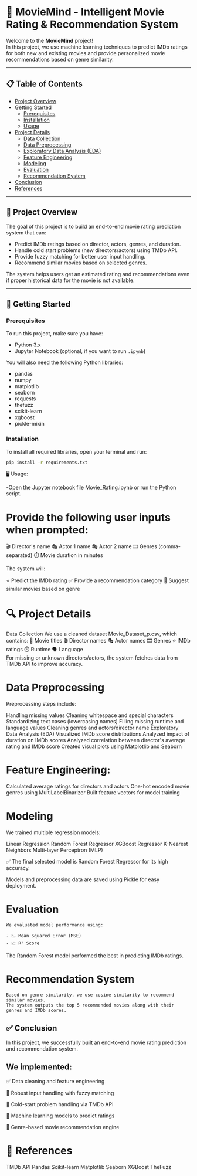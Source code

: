# 🎥 MovieMind - Intelligent Movie Rating & Recommendation System

Welcome to the **MovieMind** project!  
In this project, we use machine learning techniques to predict IMDb ratings for both new and existing movies and provide personalized movie recommendations based on genre similarity.

---

## 📋 Table of Contents

- [Project Overview](#project-overview)
- [Getting Started](#getting-started)
  - [Prerequisites](#prerequisites)
  - [Installation](#installation)
  - [Usage](#usage)
- [Project Details](#project-details)
  - [Data Collection](#data-collection)
  - [Data Preprocessing](#data-preprocessing)
  - [Exploratory Data Analysis (EDA)](#exploratory-data-analysis-eda)
  - [Feature Engineering](#feature-engineering)
  - [Modeling](#modeling)
  - [Evaluation](#evaluation)
  - [Recommendation System](#recommendation-system)
- [Conclusion](#conclusion)
- [References](#references)

---

## 📖 Project Overview

The goal of this project is to build an end-to-end movie rating prediction system that can:
- Predict IMDb ratings based on director, actors, genres, and duration.
- Handle cold start problems (new directors/actors) using TMDb API.
- Provide fuzzy matching for better user input handling.
- Recommend similar movies based on selected genres.

The system helps users get an estimated rating and recommendations even if proper historical data for the movie is not available.

---

## 🚀 Getting Started

### Prerequisites

To run this project, make sure you have:

- Python 3.x
- Jupyter Notebook (optional, if you want to run `.ipynb`)

You will also need the following Python libraries:

- pandas
- numpy
- matplotlib
- seaborn
- requests
- thefuzz
- scikit-learn
- xgboost
- pickle-mixin

### Installation

To install all required libraries, open your terminal and run:

```bash
pip install -r requirements.txt
```

🖥️ Usage: 

-Open the Jupyter notebook file Movie_Rating.ipynb or run the Python script.

# Provide the following user inputs when prompted:

  🎬 Director's name
  🎭 Actor 1 name
  🎭 Actor 2 name
  🎞️ Genres (comma-separated)
  ⏱️ Movie duration in minutes

The system will:

  ⭐ Predict the IMDb rating
  ✅ Provide a recommendation category
  🎯 Suggest similar movies based on genre

# 🔍 Project Details

  Data Collection
  We use a cleaned dataset Movie_Dataset_p.csv, which contains:
    🎥 Movie titles
    🎬 Director names
    🎭 Actor names
    🎞️ Genres
    ⭐ IMDb ratings
    ⏱️ Runtime
    🗣️ Language  
For missing or unknown directors/actors, the system fetches data from TMDb API to improve accuracy.

# Data Preprocessing

  Preprocessing steps include:
  
  Handling missing values
  Cleaning whitespace and special characters
  Standardizing text cases (lowercasing names)
  Filling missing runtime and language values
  Cleaning genres and actors/director name
  Exploratory Data Analysis (EDA)
  Visualized IMDb score distributions
  Analyzed impact of duration on IMDb scores
  Analyzed correlation between director's average rating and IMDb score
  Created visual plots using Matplotlib and Seaborn

# Feature Engineering:

  Calculated average ratings for directors and actors
  One-hot encoded movie genres using MultiLabelBinarizer
  Built feature vectors for model training

# Modeling

  We trained multiple regression models:
  
  Linear Regression
  Random Forest Regressor
  XGBoost Regressor
  K-Nearest Neighbors
  Multi-layer Perceptron (MLP)

✅ The final selected model is Random Forest Regressor for its high accuracy.
 
Models and preprocessing data are saved using Pickle for easy deployment.

# Evaluation
    We evaluated model performance using:
    
    - 📉 Mean Squared Error (MSE)
    - 📈 R² Score

The Random Forest model performed the best in predicting IMDb ratings.

# Recommendation System
    Based on genre similarity, we use cosine similarity to recommend similar movies.
    The system outputs the top 5 recommended movies along with their genres and IMDb scores.

## ✅ Conclusion
In this project, we successfully built an end-to-end movie rating prediction and recommendation system.

## We implemented:

  ✅ Data cleaning and feature engineering

  🧩 Robust input handling with fuzzy matching

  🌟 Cold-start problem handling via TMDb API

  🔮 Machine learning models to predict ratings

  🎯 Genre-based movie recommendation engine

# 🔗 References
TMDb API
Pandas
Scikit-learn
Matplotlib
Seaborn
XGBoost
TheFuzz
